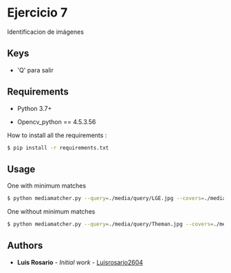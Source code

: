 # Ejercicio 7

Identificacion de imágenes

## Keys

- 'Q' para salir

## Requirements

* Python 3.7+

* Opencv_python == 4.5.3.56


How to install all the requirements :
```bash
$ pip install -r requirements.txt
```

## Usage

One with minimum matches
```bash
$ python mediamatcher.py --query=./media/query/LGE.jpg --covers=./media/covers/
```

One without minimum matches
```bash
$ python mediamatcher.py --query=./media/query/Theman.jpg --covers=./media/covers/
```

## Authors

* **Luis Rosario** - *Initial work* - [Luisrosario2604](https://github.com/Luisrosario2604)